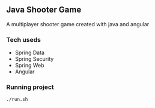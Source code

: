 ## Java Shooter Game

A multiplayer shooter game created with java and angular

### Tech useds

- Spring Data
- Spring Security
- Spring Web
- Angular

### Running project

```
./run.sh
```